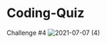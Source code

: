 # Coding-Quiz
Challenge #4
![2021-07-07 (4)](https://user-images.githubusercontent.com/83742550/124858651-79f57400-df7c-11eb-90aa-c724477b4eee.png)


